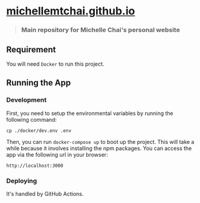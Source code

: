 # [michellemtchai.github.io](https://michellemtchai.github.io)

> ### Main repository for Michelle Chai's personal website

## Requirement

You will need `Docker` to run this project.

## Running the App

### Development

First, you need to setup the environmental variables by running the following command:

```
cp ./docker/dev.env .env
```

Then, you can run `docker-compose up` to boot up the project. This will take a while because it involves installing the npm packages. You can access the app via the following url in your browser:

```
http://localhost:3000
```

### Deploying

It's handled by GitHub Actions.
